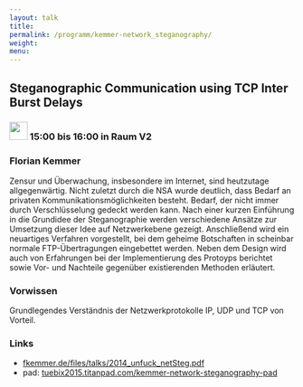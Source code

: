 ```yaml
---
layout: talk
title:
permalink: /programm/kemmer-network_steganography/
weight: 
menu:
---
```

## Steganographic&nbsp;Communication&nbsp;using&nbsp;TCP&nbsp;Inter&nbsp;Burst&nbsp;Delays

### <img height = "32" src="../../images/talk.svg"> 15:00 bis 16:00 in Raum V2

### Florian&nbsp;Kemmer

Zensur und Überwachung, insbesondere im Internet, sind heutzutage allgegenwärtig. Nicht zuletzt durch die NSA wurde deutlich, dass Bedarf an privaten Kommunikationsmöglichkeiten besteht. Bedarf, der nicht immer durch Verschlüsselung gedeckt werden kann.
Nach einer kurzen Einführung in die Grundidee der Steganographie werden verschiedene Ansätze zur Umsetzung dieser Idee auf Netzwerkebene gezeigt. Anschließend wird ein neuartiges Verfahren vorgestellt, bei dem geheime Botschaften in scheinbar normale FTP-Übertragungen eingebettet werden. Neben dem Design wird auch von Erfahrungen bei der Implementierung des Protoyps berichtet sowie Vor- und Nachteile gegenüber existierenden Methoden erläutert.

### Vorwissen

Grundlegendes Verständnis der Netzwerkprotokolle IP, UDP und TCP von Vorteil.

### Links

- <a href="http://fkemmer.de/files/talks/2014_unfuck_netSteg.pdf" target="_blank">fkemmer.de/files/talks/2014_unfuck_netSteg.pdf</a>
- pad: <a href="https://tuebix2015.titanpad.com/kemmer-network-steganography-pad" target="_blank">tuebix2015.titanpad.com/kemmer-network-steganography-pad</a>
